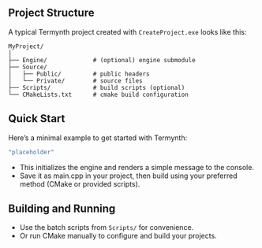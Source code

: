## Project Structure

A typical Termynth project created with `CreateProject.exe` looks like this:
```text
MyProject/
│
├── Engine/             # (optional) engine submodule
├── Source/
│   ├── Public/         # public headers
│   └── Private/        # source files
├── Scripts/            # build scripts (optional)
└── CMakeLists.txt      # cmake build configuration
```
## Quick Start
Here’s a minimal example to get started with Termynth:

```cpp
"placeholder"
```
- This initializes the engine and renders a simple message to the console.
- Save it as main.cpp in your project, then build using your preferred method (CMake or provided scripts).


## Building and Running
- Use the batch scripts from `Scripts/` for convenience.
- Or run CMake manually to configure and build your projects.
